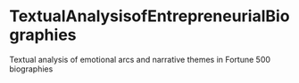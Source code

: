 # TextualAnalysisofEntrepreneurialBiographies
Textual analysis of emotional arcs and narrative themes in Fortune 500 biographies
